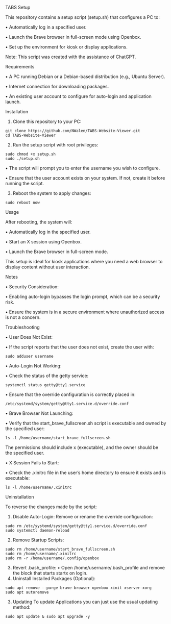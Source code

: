 TABS Setup

This repository contains a setup script (setup.sh) that configures a PC to:

 •	Automatically log in a specified user.
 
 •	Launch the Brave browser in full-screen mode using Openbox.
 
 •	Set up the environment for kiosk or display applications.

Note: This script was created with the assistance of ChatGPT.

Requirements

 •	A PC running Debian or a Debian-based distribution (e.g., Ubuntu Server).
 
 •	Internet connection for downloading packages.
 
 •	An existing user account to configure for auto-login and application launch.

Installation

1.	Clone this repository to your PC:
```
git clone https://github.com/NWalen/TABS-Website-Viewer.git
cd TABS-Website-Viewer
```

2.	Run the setup script with root privileges:

```
sudo chmod +x setup.sh
sudo ./setup.sh
```
 •	The script will prompt you to enter the username you wish to configure.
 
 •	Ensure that the user account exists on your system. If not, create it before running the script.

 3.	Reboot the system to apply changes:
```
sudo reboot now
```


Usage

After rebooting, the system will:

 •	Automatically log in the specified user.
 
 •	Start an X session using Openbox.
 
 •	Launch the Brave browser in full-screen mode.

This setup is ideal for kiosk applications where you need a web browser to display content without user interaction.

Notes

 •	Security Consideration:
 
 •	Enabling auto-login bypasses the login prompt, which can be a security risk.
 
 •	Ensure the system is in a secure environment where unauthorized access is not a concern.

Troubleshooting

 •	User Does Not Exist:
 
 •	If the script reports that the user does not exist, create the user with:
```
sudo adduser username
```

 •	Auto-Login Not Working:
 
 •	Check the status of the getty service:
```
systemctl status getty@tty1.service
```

 •	Ensure that the override configuration is correctly placed in:
```
/etc/systemd/system/getty@tty1.service.d/override.conf
```

 •	Brave Browser Not Launching:
 
 •	Verify that the start_brave_fullscreen.sh script is executable and owned by the specified user:
```
ls -l /home/username/start_brave_fullscreen.sh
```
The permissions should include x (executable), and the owner should be the specified user.

 •	X Session Fails to Start:
 
 •	Check the .xinitrc file in the user’s home directory to ensure it exists and is executable:
```
ls -l /home/username/.xinitrc
```


Uninstallation

To reverse the changes made by the script:

1.	Disable Auto-Login:
Remove or rename the override configuration:
```
sudo rm /etc/systemd/system/getty@tty1.service.d/override.conf
sudo systemctl daemon-reload
```
2.	Remove Startup Scripts:
```
sudo rm /home/username/start_brave_fullscreen.sh
sudo rm /home/username/.xinitrc
sudo rm -r /home/username/.config/openbox
```

3.	Revert .bash_profile:
 •	Open /home/username/.bash_profile and remove the block that starts startx on login.
4.	Uninstall Installed Packages (Optional):
```
sudo apt remove --purge brave-browser openbox xinit xserver-xorg
sudo apt autoremove
```
3. Updating
To update Applications you can just use the usual updating method:
```
sudo apt update & sudo apt upgrade -y
```
